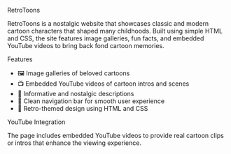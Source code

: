 RetroToons

RetroToons is a nostalgic website that showcases classic and modern cartoon characters that shaped many childhoods. Built using simple HTML and CSS, the site features image galleries, fun facts, and embedded YouTube videos to bring back fond cartoon memories.

 Features

- 🖼️ Image galleries of beloved cartoons
- 📺 Embedded YouTube videos of cartoon intros and scenes
- 📖 Informative and nostalgic descriptions
- 🧭 Clean navigation bar for smooth user experience
- 🎨 Retro-themed design using HTML and CSS

YouTube Integration

The page includes embedded YouTube videos to provide real cartoon clips or intros that enhance the viewing experience.

